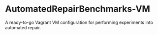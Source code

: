 # AutomatedRepairBenchmarks-VM
A ready-to-go Vagrant VM configuration for performing experiments into automated repair.
